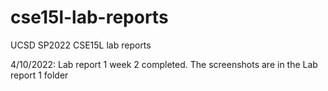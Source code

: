 # cse15l-lab-reports
UCSD SP2022 CSE15L lab reports

4/10/2022: Lab report 1 week 2 completed. The screenshots are in the Lab report 1 folder
